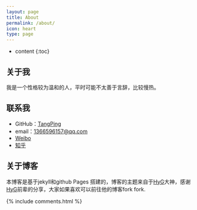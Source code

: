 ```yaml
---
layout: page
title: About
permalink: /about/
icon: heart
type: page
---
```


* content
{:toc}

## 关于我

我是一个性格较为温和的人，平时可能不太善于言辞，比较慢热。
 




## 联系我

* GitHub：[TangPing](https://github.com/1366596157)
* email：1366596157@qq.com
* [Weibo](http://weibo.com/TangPingWB)
* [知乎](https://www.zhihu.com/people/TangPing-6)


## 关于博客
本博客是基于jekyll和github Pages 搭建的，博客的主题来自于[HyG](https://github.com/Gaohaoyang)大神，感谢[HyG](https://github.com/Gaohaoyang)前辈的分享，大家如果喜欢可以前往他的博客fork fork.


{% include comments.html %}
